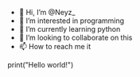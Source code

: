- 👋 Hi, I’m @Neyz_
- 👀 I’m interested in programming
- 🌱 I’m currently learning python
- 💞️ I’m looking to collaborate on this 
- 📫 How to reach me it

print("Hello world!")



<!---
Drone31/Drone31 is a ✨ special ✨ repository because its `README.md` (this file) appears on your GitHub profile.
You can click the Preview link to take a look at your changes.
--->
